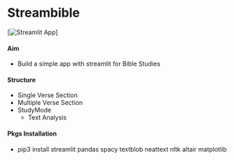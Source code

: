 # Streambible

[![Streamlit App](https://static.streamlit.io/badges/streamlit_badge_black_white.svg)]

#### Aim
+ Build a simple app with streamlit for Bible Studies

#### Structure
+ Single Verse Section
+ Multiple Verse Section
+ StudyMode
	- Text Analysis

#### Pkgs Installation
+ pip3 install streamlit pandas spacy textblob neattext nltk altair matplotlib
